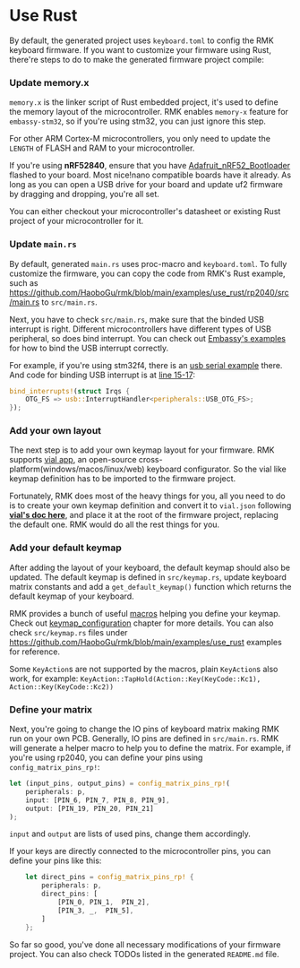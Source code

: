 # Use Rust

By default, the generated project uses `keyboard.toml` to config the RMK keyboard firmware. If you want to customize your firmware using Rust, there're steps to do to make the generated firmware project compile:

### Update memory.x

`memory.x` is the linker script of Rust embedded project, it's used to define the memory layout of the microcontroller. RMK enables `memory-x` feature for `embassy-stm32`, so if you're using stm32, you can just ignore this step.

For other ARM Cortex-M microcontrollers, you only need to update the `LENGTH` of FLASH and RAM to your microcontroller.

If you're using **nRF52840**, ensure that you have [Adafruit_nRF52_Bootloader](https://github.com/adafruit/Adafruit_nRF52_Bootloader) flashed to your board. Most nice!nano compatible boards have it already. As long as you can open a USB drive for your board and update uf2 firmware by dragging and dropping, you're all set.

You can either checkout your microcontroller's datasheet or existing Rust project of your microcontroller for it.

### Update `main.rs`

By default, generated `main.rs` uses proc-macro and `keyboard.toml`. To fully customize the firmware, you can copy the code from RMK's Rust example, such as <https://github.com/HaoboGu/rmk/blob/main/examples/use_rust/rp2040/src/main.rs> to `src/main.rs`.

Next, you have to check `src/main.rs`, make sure that the binded USB interrupt is right. Different microcontrollers have different types of USB peripheral, so does bind interrupt. You can check out [Embassy's examples](https://github.com/embassy-rs/embassy/tree/main/examples) for how to bind the USB interrupt correctly.

For example, if you're using stm32f4, there is an [usb serial example](https://github.com/embassy-rs/embassy/blob/main/examples/stm32f4/src/bin/usb_serial.rs) there. And code for binding USB interrupt is at [line 15-17](https://github.com/embassy-rs/embassy/blob/main/examples/stm32f4/src/bin/usb_serial.rs#L15-L17):

```rust
bind_interrupts!(struct Irqs {
    OTG_FS => usb::InterruptHandler<peripherals::USB_OTG_FS>;
});
```

### Add your own layout

The next step is to add your own keymap layout for your firmware. RMK supports [vial app](https://get.vial.today/), an open-source cross-platform(windows/macos/linux/web) keyboard configurator. So the vial like keymap definition has to be imported to the firmware project.

Fortunately, RMK does most of the heavy things for you, all you need to do is to create your own keymap definition and convert it to `vial.json` following **[vial's doc here](https://get.vial.today/docs/porting-to-via.html)**, and place it at the root of the firmware project, replacing the default one. RMK would do all the rest things for you.

### Add your default keymap

After adding the layout of your keyboard, the default keymap should also be updated. The default keymap is defined in `src/keymap.rs`, update keyboard matrix constants and add a `get_default_keymap()` function which returns the default keymap of your keyboard.

RMK provides a bunch of useful [macros](https://docs.rs/rmk/latest/rmk/#macros) helping you define your keymap. Check out [keymap_configuration](./keymap) chapter for more details. You can also check `src/keymap.rs` files under <https://github.com/HaoboGu/rmk/blob/main/examples/use_rust> examples for reference.

Some `KeyAction`s are not supported by the macros, plain `KeyAction`s also work, for example: `KeyAction::TapHold(Action::Key(KeyCode::Kc1), Action::Key(KeyCode::Kc2))`

### Define your matrix

Next, you're going to change the IO pins of keyboard matrix making RMK run on your own PCB. Generally, IO pins are defined in `src/main.rs`. RMK will generate a helper macro to help you to define the matrix. For example, if you're using rp2040, you can define your pins using `config_matrix_pins_rp!`:

```rust
let (input_pins, output_pins) = config_matrix_pins_rp!(
    peripherals: p,
    input: [PIN_6, PIN_7, PIN_8, PIN_9],
    output: [PIN_19, PIN_20, PIN_21]
);
```

`input` and `output` are lists of used pins, change them accordingly.

If your keys are directly connected to the microcontroller pins, you can define your pins like this:

```rust
    let direct_pins = config_matrix_pins_rp! {
        peripherals: p,
        direct_pins: [
            [PIN_0, PIN_1,  PIN_2],
            [PIN_3, _,  PIN_5],
        ]
    };
```

So far so good, you've done all necessary modifications of your firmware project. You can also check TODOs listed in the generated `README.md` file.

